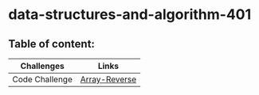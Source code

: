 # data-structures-and-algorithm-401

## Table of content:

Challenges | Links
---------- | ----------
Code Challenge |  [Array-Reverse](challenges-401/code-challenge-01.png)
